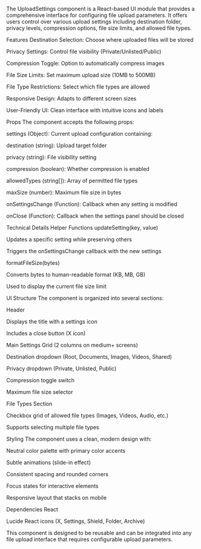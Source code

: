 The UploadSettings component is a React-based UI module that provides a comprehensive interface for configuring file upload parameters. It offers users control over various upload settings including destination folder, privacy levels, compression options, file size limits, and allowed file types.

Features
Destination Selection: Choose where uploaded files will be stored

Privacy Settings: Control file visibility (Private/Unlisted/Public)

Compression Toggle: Option to automatically compress images

File Size Limits: Set maximum upload size (10MB to 500MB)

File Type Restrictions: Select which file types are allowed

Responsive Design: Adapts to different screen sizes

User-Friendly UI: Clean interface with intuitive icons and labels

Props
The component accepts the following props:

settings (Object): Current upload configuration containing:

destination (string): Upload target folder

privacy (string): File visibility setting

compression (boolean): Whether compression is enabled

allowedTypes (string[]): Array of permitted file types

maxSize (number): Maximum file size in bytes

onSettingsChange (Function): Callback when any setting is modified

onClose (Function): Callback when the settings panel should be closed

Technical Details
Helper Functions
updateSetting(key, value)

Updates a specific setting while preserving others

Triggers the onSettingsChange callback with the new settings

formatFileSize(bytes)

Converts bytes to human-readable format (KB, MB, GB)

Used to display the current file size limit

UI Structure
The component is organized into several sections:

Header

Displays the title with a settings icon

Includes a close button (X icon)

Main Settings Grid (2 columns on medium+ screens)

Destination dropdown (Root, Documents, Images, Videos, Shared)

Privacy dropdown (Private, Unlisted, Public)

Compression toggle switch

Maximum file size selector

File Types Section

Checkbox grid of allowed file types (Images, Videos, Audio, etc.)

Supports selecting multiple file types

Styling
The component uses a clean, modern design with:

Neutral color palette with primary color accents

Subtle animations (slide-in effect)

Consistent spacing and rounded corners

Focus states for interactive elements

Responsive layout that stacks on mobile

Dependencies
React

Lucide React icons (X, Settings, Shield, Folder, Archive)

This component is designed to be reusable and can be integrated into any file upload interface that requires configurable upload parameters.
